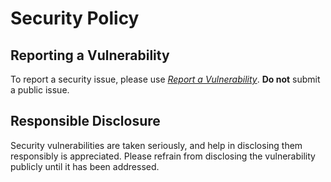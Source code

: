 
# Security Policy

## Reporting a Vulnerability

To report a security issue, please use [*Report a Vulnerability*](https://github.com/jhnc-oss/jenkins-workflow-extensions/security/advisories/new). **Do not** submit a public issue.

## Responsible Disclosure

Security vulnerabilities are taken seriously, and help in disclosing them responsibly is appreciated. Please refrain from disclosing the vulnerability publicly until it has been addressed.

